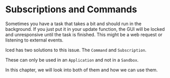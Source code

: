 # Subscriptions and Commands

Sometimes you have a task that takes a bit and should run in the background. If you just put it in your update function, the GUI will be locked and unresponsive until the task is finished. 
This might be a web request or listening to external events.

Iced has two solutions to this issue. The `Command` and `Subscription`.

These can only be used in an `Application` and not in a `Sandbox`.

In this chapter, we will look into both of them and how we can use them.
